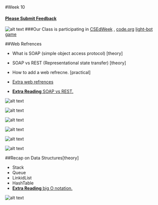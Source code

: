 #Week 10

#### [Please Submit Feedback][2]



![alt text](http://csedweek.org/images/CSEdWeek-bannertmb.png "CSEdWeek")
###Our Class is participating in [CSEdWeek][1] , [code.org][7]
[light-bot game][8]





##Web Refrences
- What is SOAP (simple object access protocol) [theory]
- SOAP vs REST (Representational state transfer) [theory]
- How to add a web refrecne. [practical]
- [Extra web refrences][4]

- [**Extra Reading** SOAP vs REST.][3]

![alt text](https://raw.github.com/TheNightPhoenix/AdvancedProgramming/master/week10/add_web_refrence_01.PNG "Adding a webservice")

![alt text](https://raw.github.com/TheNightPhoenix/AdvancedProgramming/master/week10/add_web_refrence_02.PNG "Adding a webservice")

![alt text](https://raw.github.com/TheNightPhoenix/AdvancedProgramming/master/week10/add_web_refrence_03.PNG "Adding a webservice")

![alt text](https://raw.github.com/TheNightPhoenix/AdvancedProgramming/master/week10/add_web_refrence_04.PNG "Adding a webservice")

![alt text](https://raw.github.com/TheNightPhoenix/AdvancedProgramming/master/week10/add_web_refrence_05.PNG "Adding a webservice")

![alt text](https://raw.github.com/TheNightPhoenix/AdvancedProgramming/master/week10/add_web_refrence_06.PNG "Adding a webservice")





##Recap on Data Structures[theory]
- Stack
- Queue
- LinkidList
- HashTable
- [**Extra Reading** big O notation.][5]



![alt text](https://raw.github.com/TheNightPhoenix/AdvancedProgramming/master/week10/map.png "Class Mind Map")

[1]:http://csedweek.org/promote

[2]:https://docs.google.com/forms/d/1-oPlwu_OfXpBWdaN5_UEjuR3cY6MvtqJj_6AtgvwSWc

[3]:http://blog.smartbear.com/apis/understanding-soap-and-rest-basics/

[4]:http://www.webservicex.net/

[5]:http://rob-bell.net/2009/06/a-beginners-guide-to-big-o-notation/

[7]:http://code.org/

[8]:http://light-bot.com/hocflash.html